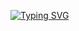 <a href="https://git.io/typing-svg"><img src="https://readme-typing-svg.herokuapp.com?font=Fira+Code&pause=3000&center=true&multiline=true&width=435&lines=Hi+there%2C+I'm+Vadim.;Computer+science+student" alt="Typing SVG" /></a>
